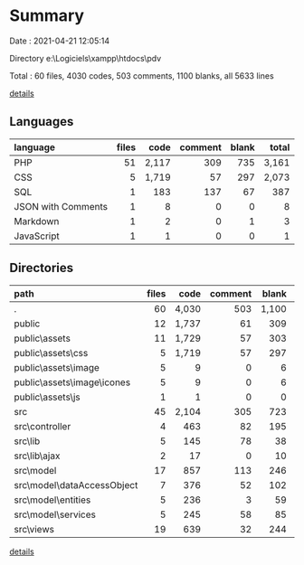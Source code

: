 # Summary

Date : 2021-04-21 12:05:14

Directory e:\Logiciels\xampp\htdocs\pdv

Total : 60 files,  4030 codes, 503 comments, 1100 blanks, all 5633 lines

[details](details.md)

## Languages
| language | files | code | comment | blank | total |
| :--- | ---: | ---: | ---: | ---: | ---: |
| PHP | 51 | 2,117 | 309 | 735 | 3,161 |
| CSS | 5 | 1,719 | 57 | 297 | 2,073 |
| SQL | 1 | 183 | 137 | 67 | 387 |
| JSON with Comments | 1 | 8 | 0 | 0 | 8 |
| Markdown | 1 | 2 | 0 | 1 | 3 |
| JavaScript | 1 | 1 | 0 | 0 | 1 |

## Directories
| path | files | code | comment | blank | total |
| :--- | ---: | ---: | ---: | ---: | ---: |
| . | 60 | 4,030 | 503 | 1,100 | 5,633 |
| public | 12 | 1,737 | 61 | 309 | 2,107 |
| public\assets | 11 | 1,729 | 57 | 303 | 2,089 |
| public\assets\css | 5 | 1,719 | 57 | 297 | 2,073 |
| public\assets\image | 5 | 9 | 0 | 6 | 15 |
| public\assets\image\icones | 5 | 9 | 0 | 6 | 15 |
| public\assets\js | 1 | 1 | 0 | 0 | 1 |
| src | 45 | 2,104 | 305 | 723 | 3,132 |
| src\controller | 4 | 463 | 82 | 195 | 740 |
| src\lib | 5 | 145 | 78 | 38 | 261 |
| src\lib\ajax | 2 | 17 | 0 | 10 | 27 |
| src\model | 17 | 857 | 113 | 246 | 1,216 |
| src\model\dataAccessObject | 7 | 376 | 52 | 102 | 530 |
| src\model\entities | 5 | 236 | 3 | 59 | 298 |
| src\model\services | 5 | 245 | 58 | 85 | 388 |
| src\views | 19 | 639 | 32 | 244 | 915 |

[details](details.md)